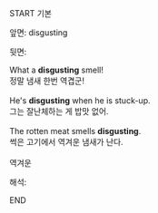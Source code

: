 START
기본

앞면:
disgusting


뒷면:
<div><div>What a <strong>disgusting</strong> smell! </div><div>정말 냄새 한번 역겹군!</div><div><span><br></span></div><div><div>He's <strong>disgusting</strong> when he is stuck-up. </div><div><div>그는 잘난체하는 게 밥맛 없어.</div></div></div><div><span><br></span></div><div><div>The rotten meat smells <strong>disgusting</strong>. </div><div><div>썩은 고기에서 역겨운 냄새가 난다.</div></div></div></div><div><span><br></span></div><div>역겨운</div>


해석:
<!--ID: 1746614453765-->
END